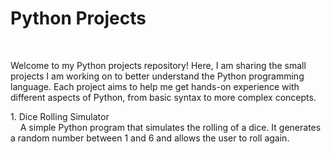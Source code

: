 <h1> Python Projects </h1><br/>
<p>Welcome to my Python projects repository! Here, I am sharing the small projects I am working on to better understand the Python programming language. Each project aims to help me get hands-on experience with different aspects of Python, from basic syntax to more complex concepts.</p>
1. Dice Rolling Simulator <br/>
&nbsp;&nbsp;&nbsp;&nbsp;A simple Python program that simulates the rolling of a dice. It generates a random number between 1 and 6 and allows the user to roll again.
